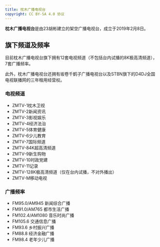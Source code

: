 ```yaml
---
title: 枕木广播电视台
copyright: CC BY-SA 4.0 协议
---
```


**枕木广播电视台**是由23胡彬建立的架空广播电视台，成立于2019年2月8日。

## 旗下频道及频率

目前枕木广播电视台旗下拥有12套电视频道（不包括台内试播的8K极高清频道），7套广播频率。

此外，枕木广播电视台还拥有坂卷千鹤子广播电视台以及STBN旗下的D4DJ全国电视联播网的三年租用经营权。

### 电视频道
- ZMTV-1枕木卫视
- ZMTV-2新闻资讯
- ZMTV-3影视娱乐
- ZMTV-4经济法治
- ZMTV-5体育健康
- ZMTV-6少儿教育
- ZMTV-7国际频道
- ZMTV-84K超高清频道
- ZMTV-9新生购物
- ZMTV-10时政党建
- ZMTV-11记录
- ZMTV-128K极高清频道（仅在台内试播，不对外播出）
- ZMTV-M移动电视
### 广播频率
- FM95.0/AM945 新闻综合广播
- FM91.0/AM765 都市生活广播
- FM102.4/AM1080 音乐时尚广播
- FM105.6 交通信息广播
- FM93.6 乡村振兴广播
- FM88.8 经济金融广播
- FM98.4 老年少儿广播

